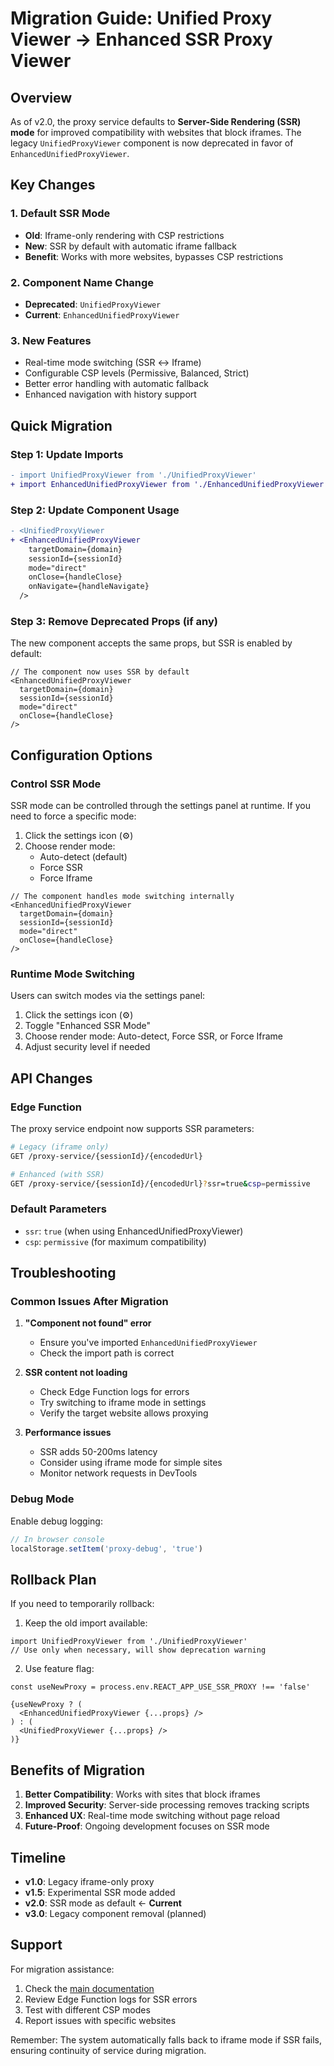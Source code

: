 # Migration Guide: Unified Proxy Viewer → Enhanced SSR Proxy Viewer

## Overview

As of v2.0, the proxy service defaults to **Server-Side Rendering (SSR) mode** for improved compatibility with websites that block iframes. The legacy `UnifiedProxyViewer` component is now deprecated in favor of `EnhancedUnifiedProxyViewer`.

## Key Changes

### 1. Default SSR Mode
- **Old**: Iframe-only rendering with CSP restrictions
- **New**: SSR by default with automatic iframe fallback
- **Benefit**: Works with more websites, bypasses CSP restrictions

### 2. Component Name Change
- **Deprecated**: `UnifiedProxyViewer`
- **Current**: `EnhancedUnifiedProxyViewer`

### 3. New Features
- Real-time mode switching (SSR ↔ Iframe)
- Configurable CSP levels (Permissive, Balanced, Strict)
- Better error handling with automatic fallback
- Enhanced navigation with history support

## Quick Migration

### Step 1: Update Imports

```diff
- import UnifiedProxyViewer from './UnifiedProxyViewer'
+ import EnhancedUnifiedProxyViewer from './EnhancedUnifiedProxyViewer'
```

### Step 2: Update Component Usage

```diff
- <UnifiedProxyViewer
+ <EnhancedUnifiedProxyViewer
    targetDomain={domain}
    sessionId={sessionId}
    mode="direct"
    onClose={handleClose}
    onNavigate={handleNavigate}
  />
```

### Step 3: Remove Deprecated Props (if any)

The new component accepts the same props, but SSR is enabled by default:

```tsx
// The component now uses SSR by default
<EnhancedUnifiedProxyViewer
  targetDomain={domain}
  sessionId={sessionId}
  mode="direct"
  onClose={handleClose}
/>
```

## Configuration Options

### Control SSR Mode

SSR mode can be controlled through the settings panel at runtime. If you need to force a specific mode:

1. Click the settings icon (⚙️)
2. Choose render mode:
   - Auto-detect (default)
   - Force SSR
   - Force Iframe

```tsx
// The component handles mode switching internally
<EnhancedUnifiedProxyViewer
  targetDomain={domain}
  sessionId={sessionId}
  mode="direct"
  onClose={handleClose}
/>
```

### Runtime Mode Switching

Users can switch modes via the settings panel:
1. Click the settings icon (⚙️)
2. Toggle "Enhanced SSR Mode"
3. Choose render mode: Auto-detect, Force SSR, or Force Iframe
4. Adjust security level if needed

## API Changes

### Edge Function

The proxy service endpoint now supports SSR parameters:

```bash
# Legacy (iframe only)
GET /proxy-service/{sessionId}/{encodedUrl}

# Enhanced (with SSR)
GET /proxy-service/{sessionId}/{encodedUrl}?ssr=true&csp=permissive
```

### Default Parameters
- `ssr`: `true` (when using EnhancedUnifiedProxyViewer)
- `csp`: `permissive` (for maximum compatibility)

## Troubleshooting

### Common Issues After Migration

1. **"Component not found" error**
   - Ensure you've imported `EnhancedUnifiedProxyViewer`
   - Check the import path is correct

2. **SSR content not loading**
   - Check Edge Function logs for errors
   - Try switching to iframe mode in settings
   - Verify the target website allows proxying

3. **Performance issues**
   - SSR adds 50-200ms latency
   - Consider using iframe mode for simple sites
   - Monitor network requests in DevTools

### Debug Mode

Enable debug logging:
```javascript
// In browser console
localStorage.setItem('proxy-debug', 'true')
```

## Rollback Plan

If you need to temporarily rollback:

1. Keep the old import available:
```tsx
import UnifiedProxyViewer from './UnifiedProxyViewer'
// Use only when necessary, will show deprecation warning
```

2. Use feature flag:
```tsx
const useNewProxy = process.env.REACT_APP_USE_SSR_PROXY !== 'false'

{useNewProxy ? (
  <EnhancedUnifiedProxyViewer {...props} />
) : (
  <UnifiedProxyViewer {...props} />
)}
```

## Benefits of Migration

1. **Better Compatibility**: Works with sites that block iframes
2. **Improved Security**: Server-side processing removes tracking scripts
3. **Enhanced UX**: Real-time mode switching without page reload
4. **Future-Proof**: Ongoing development focuses on SSR mode

## Timeline

- **v1.0**: Legacy iframe-only proxy
- **v1.5**: Experimental SSR mode added
- **v2.0**: SSR mode as default ← **Current**
- **v3.0**: Legacy component removal (planned)

## Support

For migration assistance:
1. Check the [main documentation](./SSR_PROXY_IMPLEMENTATION.md)
2. Review Edge Function logs for SSR errors
3. Test with different CSP modes
4. Report issues with specific websites

Remember: The system automatically falls back to iframe mode if SSR fails, ensuring continuity of service during migration. 